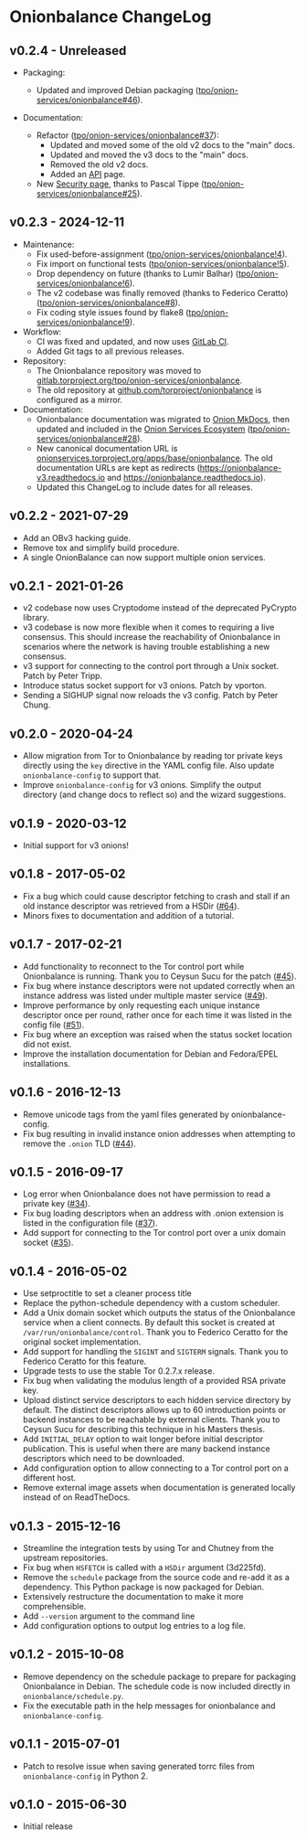 # Onionbalance ChangeLog

## v0.2.4 - Unreleased

* Packaging:
  * Updated and improved Debian packaging
    ([tpo/onion-services/onionbalance#46][]).

* Documentation:
    * Refactor ([tpo/onion-services/onionbalance#37][]):
        * Updated and moved some of the old v2 docs to the "main" docs.
        * Updated and moved the v3 docs to the "main" docs.
        * Removed the old v2 docs.
        * Added an [API](api.md) page.
    * New [Security page](security.md), thanks to Pascal Tippe
      ([tpo/onion-services/onionbalance#25][]).

[tpo/onion-services/onionbalance#46]: https://gitlab.torproject.org/tpo/onion-services/onionbalance/-/issues/46
[tpo/onion-services/onionbalance#37]: https://gitlab.torproject.org/tpo/onion-services/onionbalance/-/issues/37
[tpo/onion-services/onionbalance#25]: https://gitlab.torproject.org/tpo/onion-services/onionbalance/-/issues/25

## v0.2.3 - 2024-12-11

* Maintenance:
    * Fix used-before-assignment ([tpo/onion-services/onionbalance!4][]).
    * Fix import on functional tests ([tpo/onion-services/onionbalance!5][]).
    * Drop dependency on future (thanks to Lumir Balhar) ([tpo/onion-services/onionbalance!6][]).
    * The v2 codebase was finally removed (thanks to Federico Ceratto)
      ([tpo/onion-services/onionbalance#8][]).
    * Fix coding style issues found by flake8 ([tpo/onion-services/onionbalance!9][]).
* Workflow:
    * CI was fixed and updated, and now uses [GitLab CI][].
    * Added Git tags to all previous releases.
* Repository:
    * The Onionbalance repository was moved to
      [gitlab.torproject.org/tpo/onion-services/onionbalance][onionbalance-repo].
    * The old repository at [github.com/torproject/onionbalance][old-repository] is
      configured as a mirror.
* Documentation:
    * Onionbalance documentation was migrated to [Onion MkDocs][], then updated and
      included in the [Onion Services Ecosystem][ecosystem]
      ([tpo/onion-services/onionbalance#28][]).
    * New canonical documentation URL is
      [onionservices.torproject.org/apps/base/onionbalance][onionbalance-docs].
      The old documentation URLs are kept as redirects
      (https://onionbalance-v3.readthedocs.io and
      https://onionbalance.readthedocs.io).
    * Updated this ChangeLog to include dates for all releases.

[tpo/onion-services/onionbalance!4]: https://gitlab.torproject.org/tpo/onion-services/onionbalance/-/merge_requests/4
[tpo/onion-services/onionbalance!5]: https://gitlab.torproject.org/tpo/onion-services/onionbalance/-/merge_requests/5
[tpo/onion-services/onionbalance!6]: https://gitlab.torproject.org/tpo/onion-services/onionbalance/-/merge_requests/6
[tpo/onion-services/onionbalance!9]: https://gitlab.torproject.org/tpo/onion-services/onionbalance/-/merge_requests/9
[tpo/onion-services/onionbalance#8]: https://gitlab.torproject.org/tpo/onion-services/onionbalance/-/issues/8
[GitLab CI]: https://docs.gitlab.com/ee/ci/
[onionbalance-repo]: https://gitlab.torproject.org/tpo/onion-services/onionbalance/
[old-repository]: https://github.com/torproject/onionbalance
[Onion Mkdocs]: https://tpo.pages.torproject.net/web/onion-mkdocs/
[ecosystem]: https://onionservices.torproject.org
[onionbalance-docs]: https://onionservices.torproject.org/apps/base/onionbalance/
[tpo/onion-services/onionbalance#28]: https://gitlab.torproject.org/tpo/onion-services/onionbalance/-/issues/28

## v0.2.2 - 2021-07-29

* Add an OBv3 hacking guide.
* Remove tox and simplify build procedure.
* A single OnionBalance can now support multiple onion services.

## v0.2.1 - 2021-01-26

* v2 codebase now uses Cryptodome instead of the deprecated PyCrypto library.
* v3 codebase is now more flexible when it comes to requiring a live consensus.
  This should increase the reachability of Onionbalance in scenarios where the
  network is having trouble establishing a new consensus.
* v3 support for connecting to the control port through a Unix socket.  Patch
  by Peter Tripp.
* Introduce status socket support for v3 onions. Patch by vporton.
* Sending a SIGHUP signal now reloads the v3 config. Patch by Peter Chung.

## v0.2.0 - 2020-04-24

* Allow migration from Tor to Onionbalance by reading tor private keys directly
  using the `key` directive in the YAML config file. Also update
  `onionbalance-config` to support that.
* Improve `onionbalance-config` for v3 onions. Simplify the output
  directory (and change docs to reflect so) and the wizard suggestions.

## v0.1.9 - 2020-03-12

* Initial support for v3 onions!

## v0.1.8 - 2017-05-02

* Fix a bug which could cause descriptor fetching to crash and stall if an old
  instance descriptor was retrieved from a HSDir ([#64][]).
* Minors fixes to documentation and addition of a tutorial.

[#64]: https://github.com/DonnchaC/onionbalance/issues/64

## v0.1.7 - 2017-02-21

* Add functionality to reconnect to the Tor control port while Onionbalance is
  running. Thank you to Ceysun Sucu for the patch ([#45][]).
* Fix bug where instance descriptors were not updated correctly when an
  instance address was listed under multiple master service ([#49][]).
* Improve performance by only requesting each unique instance descriptor once
  per round, rather once for each time it was listed in the config file ([#51][]).
* Fix bug where an exception was raised when the status socket location did not
  exist.
* Improve the installation documentation for Debian and Fedora/EPEL
  installations.

[#45]: https://github.com/DonnchaC/onionbalance/issues/45
[#49]: https://github.com/DonnchaC/onionbalance/issues/49
[#51]: https://github.com/DonnchaC/onionbalance/issues/51

## v0.1.6 - 2016-12-13

* Remove unicode tags from the yaml files generated by onionbalance-config.
* Fix bug resulting in invalid instance onion addresses when attempting to
  remove the `.onion` TLD ([#44][]).

[#44]: https://github.com/DonnchaC/onionbalance/issues/44

## v0.1.5 - 2016-09-17

* Log error when Onionbalance does not have permission to read a private key
  ([#34][]).
* Fix bug loading descriptors when an address with .onion extension is listed
  in the configuration file ([#37][]).
* Add support for connecting to the Tor control port over a unix domain socket
  ([#35][]).

[#34]: https://github.com/DonnchaC/onionbalance/issues/34
[#37]: https://github.com/DonnchaC/onionbalance/issues/37
[#35]: https://github.com/DonnchaC/onionbalance/issues/35

## v0.1.4 - 2016-05-02

* Use setproctitle to set a cleaner process title
* Replace the python-schedule dependency with a custom scheduler.
* Add a Unix domain socket which outputs the status of the Onionbalance service
  when a client connects. By default this socket is created at
  `/var/run/onionbalance/control`. Thank you to Federico Ceratto
  for the original socket implementation.
* Add support for handling the `SIGINT` and `SIGTERM`
  signals. Thank you to Federico Ceratto for this feature.
* Upgrade tests to use the stable Tor 0.2.7.x release.
* Fix bug when validating the modulus length of a provided RSA private key.
* Upload distinct service descriptors to each hidden service directory by
  default. The distinct descriptors allows up to 60 introduction points or
  backend instances to be reachable by external clients.  Thank you to Ceysun
  Sucu for describing this technique in his Masters thesis.
* Add `INITIAL_DELAY` option to wait longer before initial
  descriptor publication. This is useful when there are many backend instance
  descriptors which need to be downloaded.
* Add configuration option to allow connecting to a Tor control port on a
  different host.
* Remove external image assets when documentation is generated locally instead
  of on ReadTheDocs.

## v0.1.3 - 2015-12-16

* Streamline the integration tests by using Tor and Chutney from the upstream
  repositories.
* Fix bug when `HSFETCH` is called with a `HSDir` argument (3d225fd).
* Remove the `schedule` package from the source code and re-add it as a
  dependency. This Python package is now packaged for Debian.
* Extensively restructure the documentation to make it more comprehensible.
* Add `--version` argument to the command line
* Add configuration options to output log entries to a log file.

## v0.1.2 - 2015-10-08

* Remove dependency on the schedule package to prepare for packaging
  Onionbalance in Debian. The schedule code is now included directly in
  `onionbalance/schedule.py`.
* Fix the executable path in the help messages for onionbalance and
  `onionbalance-config`.

## v0.1.1 - 2015-07-01

* Patch to resolve issue when saving generated torrc files from
  `onionbalance-config` in Python 2.

## v0.1.0 - 2015-06-30

* Initial release
